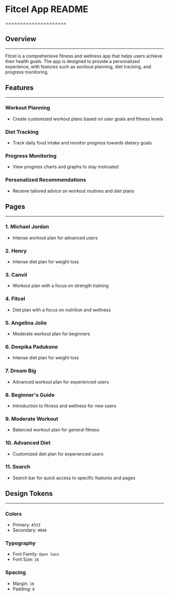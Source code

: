 # Fitcel App README
=====================

## Overview
-----------

Fitcel is a comprehensive fitness and wellness app that helps users achieve their health goals. The app is designed to provide a personalized experience, with features such as workout planning, diet tracking, and progress monitoring.

## Features
------------

### Workout Planning

* Create customized workout plans based on user goals and fitness levels

### Diet Tracking

* Track daily food intake and monitor progress towards dietary goals

### Progress Monitoring

* View progress charts and graphs to stay motivated

### Personalized Recommendations

* Receive tailored advice on workout routines and diet plans

## Pages
---------

### 1. Michael Jordan

* Intense workout plan for advanced users

### 2. Henry

* Intense diet plan for weight loss

### 3. Canvil

* Workout plan with a focus on strength training

### 4. Fitcel

* Diet plan with a focus on nutrition and wellness

### 5. Angelina Jolie

* Moderate workout plan for beginners

### 6. Deepika Padukone

* Intense diet plan for weight loss

### 7. Dream Big

* Advanced workout plan for experienced users

### 8. Beginner's Guide

* Introduction to fitness and wellness for new users

### 9. Moderate Workout

* Balanced workout plan for general fitness

### 10. Advanced Diet

* Customized diet plan for experienced users

### 11. Search

* Search bar for quick access to specific features and pages

## Design Tokens
----------------

### Colors

* Primary: `#333`
* Secondary: `#666`

### Typography

* Font Family: `Open Sans`
* Font Size: `16`

### Spacing

* Margin: `16`
* Padding: `8`


